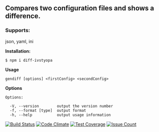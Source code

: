 ## Compares two configuration files and shows a difference.
### Supports:
   json, yaml, ini

**Installation:**
```
$ npm i diff-ivstyopa
```
**Usage**
```
gendiff [options] <firstConfig> <secondConfig>
```
**Options**
```
Options:

  -V, --version        output the version number
  -f, --format [type]  output format
  -h, --help           output usage information
```

[![Build Status](https://travis-ci.org/xibalbaroad/project-lvl2-s121.svg?branch=master)](https://travis-ci.org/xibalbaroad/project-lvl2-s121)
[![Code Climate](https://codeclimate.com/github/xibalbaroad/project-lvl2-s121/badges/gpa.svg)](https://codeclimate.com/github/xibalbaroad/project-lvl2-s121)
[![Test Coverage](https://codeclimate.com/github/xibalbaroad/project-lvl2-s121/badges/coverage.svg)](https://codeclimate.com/github/xibalbaroad/project-lvl2-s121/coverage)
[![Issue Count](https://codeclimate.com/github/xibalbaroad/project-lvl2-s121/badges/issue_count.svg)](https://codeclimate.com/github/xibalbaroad/project-lvl2-s121)
